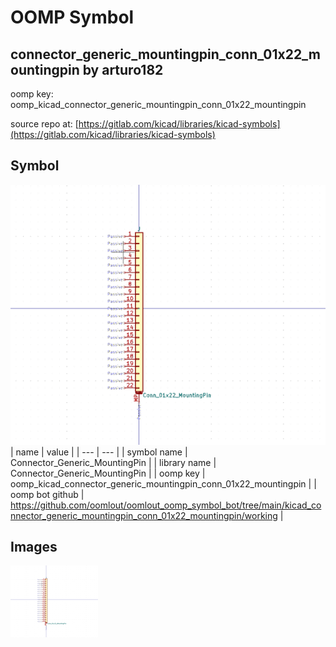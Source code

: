 # OOMP Symbol  
## connector_generic_mountingpin_conn_01x22_mountingpin  by arturo182  
  
oomp key: oomp_kicad_connector_generic_mountingpin_conn_01x22_mountingpin  
  
source repo at: [https://gitlab.com/kicad/libraries/kicad-symbols](https://gitlab.com/kicad/libraries/kicad-symbols)  
## Symbol  
  
[![working.png](working_600.png)](working.png)  
| name | value | 
| --- | --- | 
| symbol name | Connector_Generic_MountingPin | 
| library name | Connector_Generic_MountingPin | 
| oomp key | oomp_kicad_connector_generic_mountingpin_conn_01x22_mountingpin | 
| oomp bot github | https://github.com/oomlout/oomlout_oomp_symbol_bot/tree/main/kicad_connector_generic_mountingpin_conn_01x22_mountingpin/working | 
## Images  
  
[![working.png](working_140.png)](working.png)  
